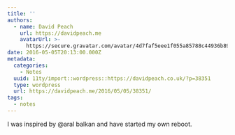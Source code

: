 ```yaml
---
title: ''
authors:
  - name: David Peach
    url: https://davidpeach.me
    avatarUrl: >-
      https://secure.gravatar.com/avatar/4d7faf5eee1f055a85788c44936b8995eaab6dfb004e7854ec747ccb272e91ee?s=96&d=mm&r=g
date: 2016-05-05T20:13:00.000Z
metadata:
  categories:
    - Notes
  uuid: 11ty/import::wordpress::https://davidpeach.co.uk/?p=38351
  type: wordpress
  url: https://davidpeach.me/2016/05/05/38351/
tags:
  - notes
---
```

I was inspired by @aral balkan and have started my own reboot.